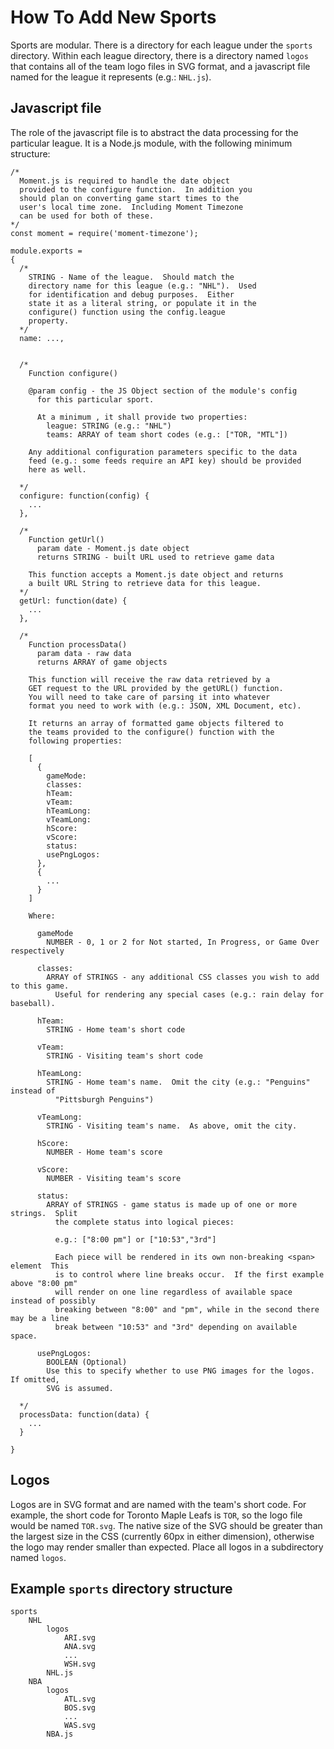 # How To Add New Sports

Sports are modular.  There is a directory for each league under the `sports` directory.  Within each league directory, there is a directory named `logos` that contains all of the team logo files in SVG format, and a javascript file named for the league it represents (e.g.: `NHL.js`).

## Javascript file

The role of the javascript file is to abstract the data processing for the particular league.  It is a Node.js module, with the following minimum structure:


```
/*
  Moment.js is required to handle the date object
  provided to the configure function.  In addition you
  should plan on converting game start times to the
  user's local time zone.  Including Moment Timezone
  can be used for both of these.
*/
const moment = require('moment-timezone');

module.exports = 
{
  /*
    STRING - Name of the league.  Should match the
    directory name for this league (e.g.: "NHL").  Used
    for identification and debug purposes.  Either
    state it as a literal string, or populate it in the
    configure() function using the config.league
    property.
  */
  name: ...,


  /*
    Function configure()

    @param config - the JS Object section of the module's config 
      for this particular sport.

      At a minimum , it shall provide two properties:
        league: STRING (e.g.: "NHL")
        teams: ARRAY of team short codes (e.g.: ["TOR, "MTL"])
    
    Any additional configuration parameters specific to the data
    feed (e.g.: some feeds require an API key) should be provided
    here as well.

  */
  configure: function(config) {
    ...
  },

  /*
    Function getUrl()
      param date - Moment.js date object
      returns STRING - built URL used to retrieve game data

    This function accepts a Moment.js date object and returns
    a built URL String to retrieve data for this league.
  */
  getUrl: function(date) {
    ...
  },

  /*
    Function processData()
      param data - raw data
      returns ARRAY of game objects

    This function will receive the raw data retrieved by a
    GET request to the URL provided by the getURL() function.
    You will need to take care of parsing it into whatever
    format you need to work with (e.g.: JSON, XML Document, etc).

    It returns an array of formatted game objects filtered to
    the teams provided to the configure() function with the
    following properties:

    [
      {
        gameMode: 
        classes: 
        hTeam: 
        vTeam:
        hTeamLong:
        vTeamLong:
        hScore:
        vScore:
        status:
        usePngLogos:
      },
      {
        ...
      }
    ]

    Where:

      gameMode
        NUMBER - 0, 1 or 2 for Not started, In Progress, or Game Over respectively

      classes:
        ARRAY of STRINGS - any additional CSS classes you wish to add to this game.
          Useful for rendering any special cases (e.g.: rain delay for baseball).

      hTeam:
        STRING - Home team's short code

      vTeam:
        STRING - Visiting team's short code

      hTeamLong:
        STRING - Home team's name.  Omit the city (e.g.: "Penguins" instead of 
          "Pittsburgh Penguins")

      vTeamLong:
        STRING - Visiting team's name.  As above, omit the city.

      hScore:
        NUMBER - Home team's score

      vScore:
        NUMBER - Visiting team's score

      status:
        ARRAY of STRINGS - game status is made up of one or more strings.  Split
          the complete status into logical pieces:

          e.g.: ["8:00 pm"] or ["10:53","3rd"]
          
          Each piece will be rendered in its own non-breaking <span> element  This
          is to control where line breaks occur.  If the first example above "8:00 pm"
          will render on one line regardless of available space instead of possibly
          breaking between "8:00" and "pm", while in the second there may be a line
          break between "10:53" and "3rd" depending on available space.

      usePngLogos:
        BOOLEAN (Optional)
        Use this to specify whether to use PNG images for the logos.  If omitted,
        SVG is assumed.

  */
  processData: function(data) {
    ...
  }

}
```

## Logos

Logos are in SVG format and are named with the team's short code.  For example, the short code
for Toronto Maple Leafs is `TOR`, so the logo file would be named `TOR.svg`.  The native size
of the SVG should be greater than the largest size in the CSS (currently 60px in either dimension),
otherwise the logo may render smaller than expected.  Place all logos in a subdirectory named `logos`.


## Example `sports` directory structure

```
sports
    NHL
        logos
            ARI.svg
            ANA.svg
            ...
            WSH.svg
        NHL.js
    NBA
        logos
            ATL.svg
            BOS.svg
            ...
            WAS.svg
        NBA.js
```